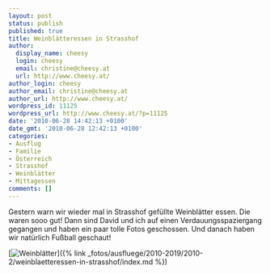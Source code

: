 ```yaml
---
layout: post
status: publish
published: true
title: Weinblätteressen in Strasshof
author:
  display_name: cheesy
  login: cheesy
  email: christine@cheesy.at
  url: http://www.cheesy.at/
author_login: cheesy
author_email: christine@cheesy.at
author_url: http://www.cheesy.at/
wordpress_id: 11125
wordpress_url: http://www.cheesy.at/?p=11125
date: '2010-06-28 14:42:13 +0100'
date_gmt: '2010-06-28 12:42:13 +0100'
categories:
- Ausflug
- Familie
- Österreich
- Strasshof
- Weinblätter
- Mittagessen
comments: []
---
```

<!--:de-->Gestern warn wir wieder mal in Strasshof gefüllte Weinblätter essen. Die waren sooo gut! Dann sind David und ich auf einen Verdauungsspaziergang gegangen und haben ein paar tolle Fotos geschossen. Und danach haben wir natürlich Fußball geschaut!
[![](http://www.cheesy.at/wp-content/uploads/2010/06/weinblatteressen-in-strasshof/thumbnail.jpg "Weinblätter")]({% link _fotos/ausfluege/2010-2019/2010-2/weinblaetteressen-in-strasshof/index.md %})
